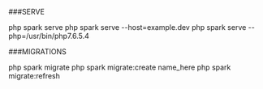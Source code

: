 ###SERVE

php spark serve
php spark serve --host=example.dev
php spark serve --php=/usr/bin/php7.6.5.4

###MIGRATIONS

php spark migrate
php spark migrate:create name_here
php spark migrate:refresh
